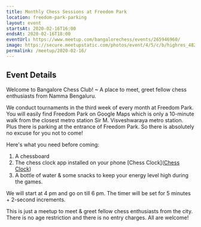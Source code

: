 ```yaml
---
title: Monthly Chess Sessions at Freedom Park
location: freedom-park-parking
layout: event
startsAt: 2020-02-16T16:00
endsAt: 2020-02-16T18:00
eventUrl: https://www.meetup.com/bangalorechess/events/265946960/
image: https://secure.meetupstatic.com/photos/event/4/5/c/b/highres_482177867.jpeg
permalink: /meetup/2020-02-16/
---
```

## Event Details
Welcome to Bangalore Chess Club! ~ A place to meet, greet fellow chess enthusiasts from Namma Bengaluru.

We conduct tournaments in the third week of every month at Freedom Park. You will easily find Freedom Park on Google Maps which is only a 10-minute walk from the closest metro station Sir M. Visveshwaraya metro station. Plus there is parking at the entrance of Freedom Park. So there is absolutely no excuse for you not to come!

Here's what you need before coming:
1. A chessboard
1. The chess clock app installed on your phone [Chess Clock]([Chess Clock](https://play.google.com/store/apps/details?id=com.chess.clock))
1. A bottle of water & some snacks to keep your energy level high during the games.

We will start at 4 pm and go on till 6 pm. The timer will be set for 5 minutes + 2-second increments.

This is just a meetup to meet & greet fellow chess enthusiasts from the city. There is no age restriction and there is no entry charges. All are welcome!
